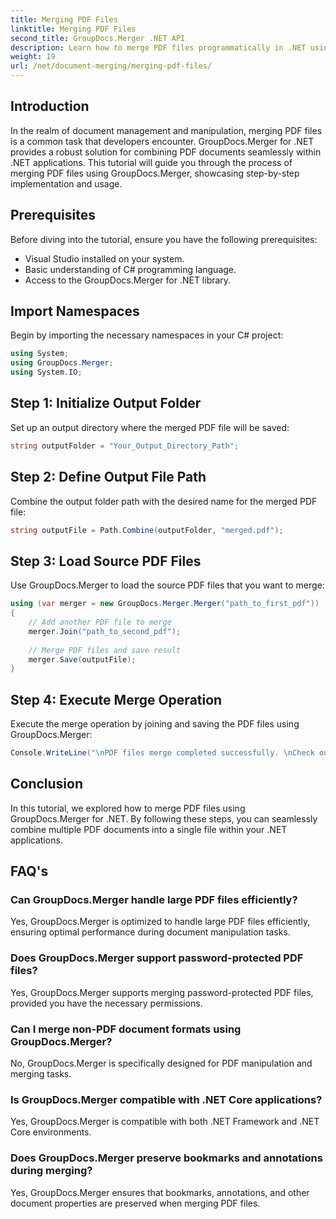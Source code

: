 ```yaml
---
title: Merging PDF Files
linktitle: Merging PDF Files
second_title: GroupDocs.Merger .NET API
description: Learn how to merge PDF files programmatically in .NET using GroupDocs.Merger for seamless document management.
weight: 19
url: /net/document-merging/merging-pdf-files/
---
```

## Introduction
In the realm of document management and manipulation, merging PDF files is a common task that developers encounter. GroupDocs.Merger for .NET provides a robust solution for combining PDF documents seamlessly within .NET applications. This tutorial will guide you through the process of merging PDF files using GroupDocs.Merger, showcasing step-by-step implementation and usage.
## Prerequisites
Before diving into the tutorial, ensure you have the following prerequisites:
- Visual Studio installed on your system.
- Basic understanding of C# programming language.
- Access to the GroupDocs.Merger for .NET library.

## Import Namespaces
Begin by importing the necessary namespaces in your C# project:
```csharp
using System; 
using GroupDocs.Merger;
using System.IO;
```
## Step 1: Initialize Output Folder
Set up an output directory where the merged PDF file will be saved:
```csharp
string outputFolder = "Your_Output_Directory_Path";
```
## Step 2: Define Output File Path
Combine the output folder path with the desired name for the merged PDF file:
```csharp
string outputFile = Path.Combine(outputFolder, "merged.pdf");
```
## Step 3: Load Source PDF Files
Use GroupDocs.Merger to load the source PDF files that you want to merge:
```csharp
using (var merger = new GroupDocs.Merger.Merger("path_to_first_pdf"))
{
    // Add another PDF file to merge
    merger.Join("path_to_second_pdf");
    
    // Merge PDF files and save result
    merger.Save(outputFile);
}
```
## Step 4: Execute Merge Operation
Execute the merge operation by joining and saving the PDF files using GroupDocs.Merger:
```csharp
Console.WriteLine("\nPDF files merge completed successfully. \nCheck output in {0}", outputFolder);
```

## Conclusion
In this tutorial, we explored how to merge PDF files using GroupDocs.Merger for .NET. By following these steps, you can seamlessly combine multiple PDF documents into a single file within your .NET applications.

## FAQ's
### Can GroupDocs.Merger handle large PDF files efficiently?
Yes, GroupDocs.Merger is optimized to handle large PDF files efficiently, ensuring optimal performance during document manipulation tasks.
### Does GroupDocs.Merger support password-protected PDF files?
Yes, GroupDocs.Merger supports merging password-protected PDF files, provided you have the necessary permissions.
### Can I merge non-PDF document formats using GroupDocs.Merger?
No, GroupDocs.Merger is specifically designed for PDF manipulation and merging tasks.
### Is GroupDocs.Merger compatible with .NET Core applications?
Yes, GroupDocs.Merger is compatible with both .NET Framework and .NET Core environments.
### Does GroupDocs.Merger preserve bookmarks and annotations during merging?
Yes, GroupDocs.Merger ensures that bookmarks, annotations, and other document properties are preserved when merging PDF files.
